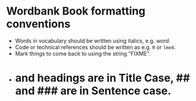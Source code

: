 # Wordbank Book formatting conventions

* Words in vocabulary should be written using italics, e.g. *word*.
* Code or technical references should be written as e.g. `R` or `lme4`.
* Mark things to come back to using the string "FIXME".
* # and headings are in Title Case, ## and ### are in Sentence case. 
